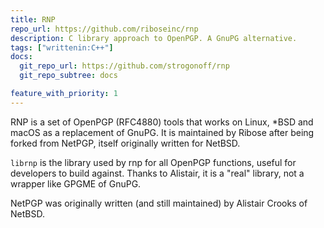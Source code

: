 ```yaml
---
title: RNP
repo_url: https://github.com/riboseinc/rnp
description: C library approach to OpenPGP. A GnuPG alternative.
tags: ["writtenin:C++"]
docs:
  git_repo_url: https://github.com/strogonoff/rnp
  git_repo_subtree: docs

feature_with_priority: 1
---
```


RNP is a set of OpenPGP (RFC4880) tools that works on Linux, *BSD and
macOS as a replacement of GnuPG. It is maintained by Ribose after being
forked from NetPGP, itself originally written for NetBSD.

`librnp` is the library used by rnp for all OpenPGP functions, useful
for developers to build against. Thanks to Alistair, it is a "real"
library, not a wrapper like GPGME of GnuPG.

NetPGP was originally written (and still maintained) by Alistair Crooks
of NetBSD.
